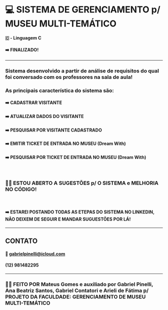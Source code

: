 # 💻 SISTEMA DE GERENCIAMENTO p/ MUSEU MULTI-TEMÁTICO
#### 🇨 - Linguagem C
#### ➡️ FINALIZADO!
---
### Sistema desenvolvido a partir de análise de requisitos do qual foi conversado com os professores na sala de aula!
### As principais característica do sistema são:
#### ➡️ CADASTRAR VISITANTE
#### ➡️ ATUALIZAR DADOS DO VISITANTE
#### ➡️ PESQUISAR POR VISITANTE CADASTRADO
#### ➡️ EMITIR TICKET DE ENTRADA NO MUSEU (Dream With)
#### ➡️ PESQUISAR POR TICKET DE ENTRADA NO MUSEU (Dream With)
<br>

### 🙋‍♂️ ESTOU ABERTO A SUGESTÕES p/ O SISTEMA e MELHORIA NO CÓDIGO!
<br>

#### ➡️ ESTAREI POSTANDO TODAS AS ETEPAS DO SISTEMA NO LINKEDIN, NÃO DEIXEM DE SEGUIR E MANDAR SUGUESTÕES POR LÁ!
---
## CONTATO
#### 📨 gabrielpinelli@icloud.com
#### (12) 981482295
---
### 🙋‍♂️ FEITO POR Mateus Gomes e auxiliado por Gabriel Pinelli, Ana Beatriz Santos, Gabriel Contatori e Arieli de Fátima p/ PROJETO DA FACULDADE: GERENCIAMENTO DE MUSEU MULTI-TEMÁTICO
